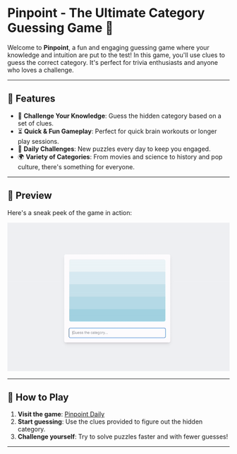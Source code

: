 # Pinpoint - The Ultimate Category Guessing Game 🎯

Welcome to **Pinpoint**, a fun and engaging guessing game where your knowledge and intuition are put to the test! In this game, you'll use clues to guess the correct category. It's perfect for trivia enthusiasts and anyone who loves a challenge.

---

## 🌟 Features
- 🧠 **Challenge Your Knowledge**: Guess the hidden category based on a set of clues.
- ⏳ **Quick & Fun Gameplay**: Perfect for quick brain workouts or longer play sessions.
- 🎉 **Daily Challenges**: New puzzles every day to keep you engaged.
- 🌍 **Variety of Categories**: From movies and science to history and pop culture, there's something for everyone.

---

## 📸 Preview
Here's a sneak peek of the game in action:

![Pinpoint Gameplay](public/example2.gif)

---

## 🚀 How to Play
1. **Visit the game**: [Pinpoint Daily](https://playpinpoint.co)
2. **Start guessing**: Use the clues provided to figure out the hidden category.
3. **Challenge yourself**: Try to solve puzzles faster and with fewer guesses!

---
